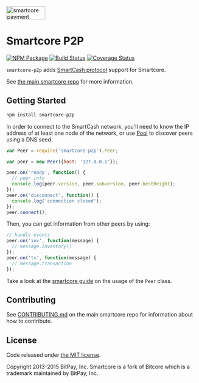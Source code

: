 <img src="http://smartcore.io/css/images/smartcore-p2p.svg" alt="smartcore payment protocol" height="35" width="102">

Smartcore P2P
=======

[![NPM Package](https://img.shields.io/npm/v/smartcore-p2p.svg?style=flat-square)](https://www.npmjs.org/package/smartcore-p2p)
[![Build Status](https://img.shields.io/travis/msg768/smartcore-p2p.svg?branch=master&style=flat-square)](https://travis-ci.org/msg768/smartcore-p2p)
[![Coverage Status](https://img.shields.io/coveralls/msg768/smartcore-p2p.svg?style=flat-square)](https://coveralls.io/r/msg768/smartcore-p2p?branch=master)

`smartcore-p2p` adds [SmartCash protocol](https://en.bitcoin.it/wiki/Protocol_documentation) support for Smartcore.

See [the main smartcore repo](https://github.com/msg768/smartcore) for more information.

## Getting Started

```sh
npm install smartcore-p2p
```
In order to connect to the SmartCash network, you'll need to know the IP address of at least one node of the network, or use [Pool](/docs/pool.md) to discover peers using a DNS seed.

```javascript
var Peer = require('smartcore-p2p').Peer;

var peer = new Peer({host: '127.0.0.1'});

peer.on('ready', function() {
  // peer info
  console.log(peer.version, peer.subversion, peer.bestHeight);
});
peer.on('disconnect', function() {
  console.log('connection closed');
});
peer.connect();
```

Then, you can get information from other peers by using:

```javascript
// handle events
peer.on('inv', function(message) {
  // message.inventory[]
});
peer.on('tx', function(message) {
  // message.transaction
});
```

Take a look at the [smartcore guide](http://smartcore.io/guide/peer.html) on the usage of the `Peer` class.

## Contributing

See [CONTRIBUTING.md](https://github.com/msg768/smartcore/blob/master/CONTRIBUTING.md) on the main smartcore repo for information about how to contribute.

## License

Code released under [the MIT license](https://github.com/msg768/smartcore/blob/master/LICENSE).

Copyright 2013-2015 BitPay, Inc. Smartcore is a fork of Bitcore which is a trademark maintained by BitPay, Inc.
